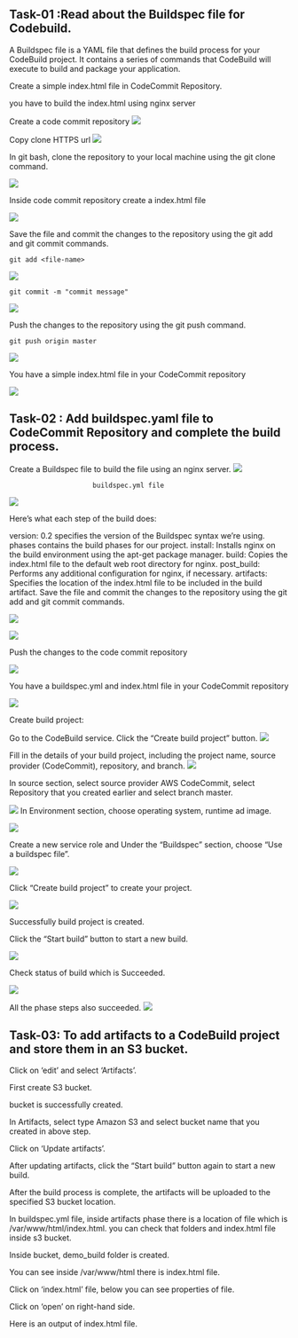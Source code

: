 ## Task-01 :Read about the Buildspec file for Codebuild.

A Buildspec file is a YAML file that defines the build process for your CodeBuild project. It contains a series of commands that CodeBuild will execute to build and package your application.

Create a simple index.html file in CodeCommit Repository.



you have to build the index.html using nginx server

Create a code commit repository
![](
https://github.com/smitwaman/aws-pipeline-demo/blob/main/images/images/Part-2/17114535971602120865382832364647.jpg)

Copy clone HTTPS url
![](https://github.com/smitwaman/aws-pipeline-demo/blob/main/images/images/Part-2/17114536042676415166975994591861.jpg)

In git bash, clone the repository to your local machine using the git clone command.

![](https://github.com/smitwaman/aws-pipeline-demo/blob/main/images/images/Part-2/171145361164477586233821721.jpg)


Inside code commit repository create a index.html file

![](https://github.com/smitwaman/aws-pipeline-demo/blob/main/images/images/Part-2/1711453619079238138071737875581.jpg)

Save the file and commit the changes to the repository using the git add and git commit commands.
```
git add <file-name>
```
![](https://github.com/smitwaman/aws-pipeline-demo/blob/main/images/images/Part-2/17114536252161975241423392912687.jpg)
```
git commit -m "commit message"
```
![](https://github.com/smitwaman/aws-pipeline-demo/blob/main/images/images/Part-2/1711453631516611936119564807955.jpg)

Push the changes to the repository using the git push command.
```
git push origin master
```
![](https://github.com/smitwaman/aws-pipeline-demo/blob/main/images/images/Part-2/1711453641651706647128211171579.jpg)

You have a simple index.html file in your CodeCommit repository

![](https://github.com/smitwaman/aws-pipeline-demo/blob/main/images/images/Part-2/17114536478216404259542343031508.jpg)

## Task-02 : Add buildspec.yaml file to CodeCommit Repository and complete the build process.

Create a Buildspec file to build the file using an nginx server.
![](https://github.com/smitwaman/aws-pipeline-demo/blob/main/images/Part2a/17114547113774948188941236025751.jpg)

                         buildspec.yml file

![](https://github.com/smitwaman/aws-pipeline-demo/blob/main/images/Part2a/17114547186974312492558118580084.jpg)

Here’s what each step of the build does:

version: 0.2 specifies the version of the Buildspec syntax we’re using.
phases contains the build phases for our project.
install: Installs nginx on the build environment using the apt-get package manager.
build: Copies the index.html file to the default web root directory for nginx.
post_build: Performs any additional configuration for nginx, if necessary.
artifacts: Specifies the location of the index.html file to be included in the build artifact.
Save the file and commit the changes to the repository using the git add and git commit commands.

![](https://github.com/smitwaman/aws-pipeline-demo/blob/main/images/Part2a/17114547375087975509721650166791.jpg)

![](https://github.com/smitwaman/aws-pipeline-demo/blob/main/images/Part2a/17114547449806745603523752259234.jpg)

Push the changes to the code commit repository

![](https://github.com/smitwaman/aws-pipeline-demo/blob/main/images/Part2a/17114547513715765125292468371737.jpg)

You have a buildspec.yml and index.html file in your CodeCommit repository

![](https://github.com/smitwaman/aws-pipeline-demo/blob/main/images/Part2a/17114547597344871825517468354745.jpg)


Create build project:

Go to the CodeBuild service. Click the “Create build project” button.
![](https://github.com/smitwaman/aws-pipeline-demo/blob/main/images/Part2a/17114547666975096515312913245601.jpg)

Fill in the details of your build project, including the project name, source provider (CodeCommit), repository, and branch.
![](https://github.com/smitwaman/aws-pipeline-demo/blob/main/images/Part2a/17114547746016564052602446272539.jpg)

In source section, select source provider AWS CodeCommit, select Repository that you created earlier and select branch master.

![](
https://github.com/smitwaman/aws-pipeline-demo/blob/main/images/Part2a/17114547834228215013218076141643.jpg)
In Environment section, choose operating system, runtime ad image.

![](https://github.com/smitwaman/aws-pipeline-demo/blob/main/images/Part2a/1711454791854735279552924522528.jpg)

Create a new service role and Under the “Buildspec” section, choose “Use a buildspec file”.

![](https://github.com/smitwaman/aws-pipeline-demo/blob/main/images/Part2a/17114548138184815183047437606977.jpg)

Click “Create build project” to create your project.

![](https://github.com/smitwaman/aws-pipeline-demo/blob/main/images/Part2a/17114549504874873786184068356351.jpg)

Successfully build project is created.

Click the “Start build” button to start a new build.

![](https://github.com/smitwaman/aws-pipeline-demo/blob/main/images/Part2a/17114549583498154120108592828775.jpg)

Check status of build which is Succeeded.

![](https://github.com/smitwaman/aws-pipeline-demo/blob/main/images/Part2a/17114549678595426416492775699594.jpg)

All the phase steps also succeeded.
![](https://github.com/smitwaman/aws-pipeline-demo/blob/main/images/Part2a/17114549764803355757526166297171.jpg)

## Task-03: To add artifacts to a CodeBuild project and store them in an S3 bucket.

Click on ‘edit’ and select ‘Artifacts’.


First create S3 bucket.



bucket is successfully created.


In Artifacts, select type Amazon S3 and select bucket name that you created in above step.


Click on ‘Update artifacts’.

After updating artifacts, click the “Start build” button again to start a new build.


After the build process is complete, the artifacts will be uploaded to the specified S3 bucket location.


In buildspec.yml file, inside artifacts phase there is a location of file which is /var/www/html/index.html. you can check that folders and index.html file inside s3 bucket.


Inside bucket, demo_build folder is created.





You can see inside /var/www/html there is index.html file.


Click on ‘index.html’ file, below you can see properties of file.

Click on ‘open’ on right-hand side.


Here is an output of index.html file.



